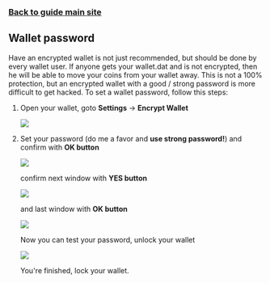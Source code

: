 ### **[Back to guide main site](mn_guide.md)**

## Wallet password
Have an encrypted wallet is not just recommended, but should be done by every wallet user. If anyone gets your wallet.dat and is not encrypted, then he will be able to move your coins from your wallet away.
This is not a 100% protection, but an encrypted wallet with a good / strong password is more difficult to get hacked.
To set a wallet password, follow this steps:

1. Open your wallet, goto **Settings** -> **Encrypt Wallet**

    <img src="https://node-support.network/coins/argo/mn-guide/3.png">
    
2. Set your password (do me a favor and **use strong password!**) and confirm with **OK button**

    <img src="https://node-support.network/coins/argo/mn-guide/4.png">
    
    confirm next window with **YES button**
    
    <img src="https://node-support.network/coins/argo/mn-guide/5.png">
    
    and last window with **OK button**
    
    <img src="https://node-support.network/coins/argo/mn-guide/6.png">
    
    Now you can test your password, unlock your wallet
    
    <img src="https://node-support.network/coins/argo/mn-guide/10.png">
    
    You're finished, lock your wallet.